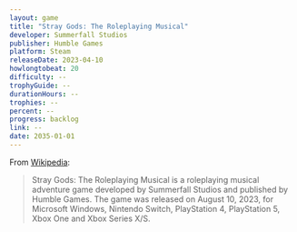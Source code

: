 ```yaml
---
layout: game
title: "Stray Gods: The Roleplaying Musical"
developer: Summerfall Studios
publisher: Humble Games
platform: Steam
releaseDate: 2023-04-10
howlongtobeat: 20
difficulty: --
trophyGuide: --
durationHours: --
trophies: --
percent: --
progress: backlog
link: --
date: 2035-01-01
---
```


From [Wikipedia](https://en.wikipedia.org/wiki/Stray_Gods:_The_Roleplaying_Musical):

> Stray Gods: The Roleplaying Musical is a roleplaying musical adventure game developed by Summerfall Studios and published by Humble Games. The game was released on August 10, 2023, for Microsoft Windows, Nintendo Switch, PlayStation 4, PlayStation 5, Xbox One and Xbox Series X/S.
